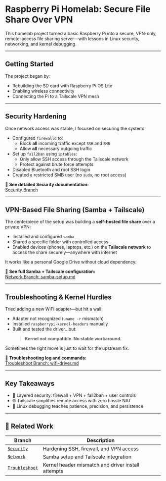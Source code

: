 # Raspberry Pi Homelab: Secure File Share Over VPN 

This homelab project turned a basic Raspberry Pi into a secure, VPN-only, remote-access file sharing server—with lessons in Linux security, networking, and kernel debugging.

---

## Getting Started

The project began by:
- Rebuilding the SD card with Raspberry Pi OS Lite
- Enabling wireless connectivity
- Connecting the Pi to a Tailscale VPN mesh

---

## Security Hardening

Once network access was stable, I focused on securing the system:

- Configured `firewalld` to:
  - Block **all** incoming traffic except `SSH` and `SMB`
  - Allow **all** necessary outgoing traffic
- Set up `fail2ban` using `iptables`:
  - Only allow SSH access through the Tailscale network
  - Protect against brute force attempts
- Disabled Bluetooth and root SSH login
- Created a restricted SMB user (no `sudo`, no root access)

🔗 **See detailed Security documentation:**  
[Security Branch](https://github.com/AJprogramming123/Raspberry_Pi/tree/Main/Security)

---

## VPN-Based File Sharing (Samba + Tailscale)

The centerpiece of the setup was building a **self-hosted file share** over a private VPN:

- Installed and configured `samba`
- Shared a specific folder with controlled access
- Enabled devices (phones, laptops, etc.) on the **Tailscale network** to access the share securely—anywhere with internet

It works like a personal Google Drive without cloud dependency.

🔗 **See full Samba + Tailscale configuration:**  
[Network Branch: samba-setup.md](https://github.com/AJprogramming123/Raspberry_Pi/tree/Main/Network)

---

## Troubleshooting & Kernel Hurdles

Tried adding a new WiFi adapter—but hit a wall:

- Adapter not recognized (`uname -r` mismatch)
- Installed `raspberrypi-kernel-headers` manually
- Built and tested the driver...but:
  > **Kernel not compatible. No stable workaround.**

Sometimes the right move is just to wait for the upstream fix.

🔗 **Troubleshooting log and commands:**  
[Troubleshoot Branch: wifi-driver.md](https://github.com/AJprogramming123/Raspberry_Pi/tree/Main/Troubleshoot)

---

## Key Takeaways

- 🔐 Layered security: firewall + VPN + fail2ban + user controls
- 🌐 Tailscale simplifies remote access with zero hassle NAT
- 🐧 Linux debugging teaches patience, precision, and persistence

---

## 📂 Related Work

| Branch | Description |
|--------|-------------|
| [`Security`](https://github.com/AJprogramming123/Raspberry_Pi/tree/Main/Security) | Hardening SSH, firewall, and VPN access |
| [`Network`](https://github.com/AJprogramming123/Raspberry_Pi/tree/Main/Network) | Samba setup and Tailscale integration |
| [`Troubleshoot`](https://github.com/AJprogramming123/Raspberry_Pi/tree/Main/Troubleshoot) | Kernel header mismatch and driver install attempts |

